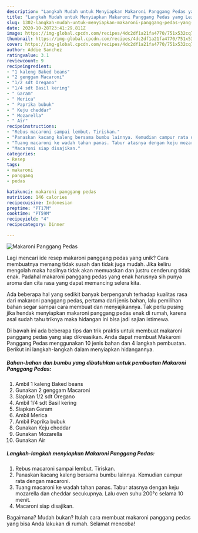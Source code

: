 ```yaml
---
description: "Langkah Mudah untuk Menyiapkan Makaroni Panggang Pedas yang Lezat"
title: "Langkah Mudah untuk Menyiapkan Makaroni Panggang Pedas yang Lezat"
slug: 1302-langkah-mudah-untuk-menyiapkan-makaroni-panggang-pedas-yang-lezat
date: 2020-10-28T23:41:29.811Z
image: https://img-global.cpcdn.com/recipes/4dc2df1a21fa4770/751x532cq70/makaroni-panggang-pedas-foto-resep-utama.jpg
thumbnail: https://img-global.cpcdn.com/recipes/4dc2df1a21fa4770/751x532cq70/makaroni-panggang-pedas-foto-resep-utama.jpg
cover: https://img-global.cpcdn.com/recipes/4dc2df1a21fa4770/751x532cq70/makaroni-panggang-pedas-foto-resep-utama.jpg
author: Addie Sanchez
ratingvalue: 3.1
reviewcount: 9
recipeingredient:
- "1 kaleng Baked beans"
- "2 genggam Macaroni"
- "1/2 sdt Oregano"
- "1/4 sdt Basil kering"
- " Garam"
- " Merica"
- " Paprika bubuk"
- " Keju cheddar"
- " Mozarella"
- " Air"
recipeinstructions:
- "Rebus macaroni sampai lembut. Tiriskan."
- "Panaskan kacang kaleng bersama bumbu lainnya. Kemudian campur rata dengan macaroni."
- "Tuang macaroni ke wadah tahan panas. Tabur atasnya dengan keju mozarella dan cheddar secukupnya. Lalu oven suhu 200°c selama 10 menit."
- "Macaroni siap disajikan."
categories:
- Resep
tags:
- makaroni
- panggang
- pedas

katakunci: makaroni panggang pedas 
nutrition: 146 calories
recipecuisine: Indonesian
preptime: "PT17M"
cooktime: "PT59M"
recipeyield: "4"
recipecategory: Dinner

---
```



![Makaroni Panggang Pedas](https://img-global.cpcdn.com/recipes/4dc2df1a21fa4770/751x532cq70/makaroni-panggang-pedas-foto-resep-utama.jpg)

Lagi mencari ide resep makaroni panggang pedas yang unik? Cara membuatnya memang tidak susah dan tidak juga mudah. Jika keliru mengolah maka hasilnya tidak akan memuaskan dan justru cenderung tidak enak. Padahal makaroni panggang pedas yang enak harusnya sih punya aroma dan cita rasa yang dapat memancing selera kita.



Ada beberapa hal yang sedikit banyak berpengaruh terhadap kualitas rasa dari makaroni panggang pedas, pertama dari jenis bahan, lalu pemilihan bahan segar sampai cara membuat dan menyajikannya. Tak perlu pusing jika hendak menyiapkan makaroni panggang pedas enak di rumah, karena asal sudah tahu triknya maka hidangan ini bisa jadi sajian istimewa.


Di bawah ini ada beberapa tips dan trik praktis untuk membuat makaroni panggang pedas yang siap dikreasikan. Anda dapat membuat Makaroni Panggang Pedas menggunakan 10 jenis bahan dan 4 langkah pembuatan. Berikut ini langkah-langkah dalam menyiapkan hidangannya.

<!--inarticleads1-->

##### Bahan-bahan dan bumbu yang dibutuhkan untuk pembuatan Makaroni Panggang Pedas:

1. Ambil 1 kaleng Baked beans
1. Gunakan 2 genggam Macaroni
1. Siapkan 1/2 sdt Oregano
1. Ambil 1/4 sdt Basil kering
1. Siapkan  Garam
1. Ambil  Merica
1. Ambil  Paprika bubuk
1. Gunakan  Keju cheddar
1. Gunakan  Mozarella
1. Gunakan  Air




<!--inarticleads2-->

##### Langkah-langkah menyiapkan Makaroni Panggang Pedas:

1. Rebus macaroni sampai lembut. Tiriskan.
1. Panaskan kacang kaleng bersama bumbu lainnya. Kemudian campur rata dengan macaroni.
1. Tuang macaroni ke wadah tahan panas. Tabur atasnya dengan keju mozarella dan cheddar secukupnya. Lalu oven suhu 200°c selama 10 menit.
1. Macaroni siap disajikan.




Bagaimana? Mudah bukan? Itulah cara membuat makaroni panggang pedas yang bisa Anda lakukan di rumah. Selamat mencoba!
